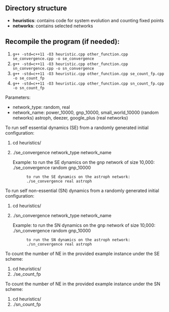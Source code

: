 ## Directory structure
- **heuristics**: contains code for system evolution and counting fixed points
- **networks**: contains selected networks


## Recompile the program (if needed): 
1. `g++ -std=c++11 -O3 heuristic.cpp other_function.cpp se_convergence.cpp -o se_convergence`
2. `g++ -std=c++11 -O3 heuristic.cpp other_function.cpp sn_convergence.cpp -o sn_convergence`
3. `g++ -std=c++11 -O3 heuristic.cpp other_function.cpp se_count_fp.cpp -o se_count_fp`
4. `g++ -std=c++11 -O3 heuristic.cpp other_function.cpp sn_count_fp.cpp -o sn_count_fp`


Parameters:
- network_type: random, real
- network_name: power_10000, gnp_10000, small_world_10000 (random networks)
                astroph, deezer, google_plus (real networks)

To run self essential dynamics (SE) from a randomly generated initial configuration:
1. cd heuristics/
2. ./se_convergence network_type network_name
     
    Example: to run the SE dynamics on the gnp network of size 10,000:
             ./se_convergence random gnp_10000

             to run the SE dynamics on the astroph network:
             ./se_convergence real astroph

To run self non-essential (SN) dynamics from a randomly generated initial configuration:
1. cd heuristics/
2. ./sn_convergence network_type network_name
    
    Example: to run the SN dynamics on the gnp network of size 10,000:
             ./sn_convergence random gnp_10000

             to run the SN dynamics on the astroph network:
             ./sn_convergence real astroph

To count the number of NE in the provided example instance under the SE scheme:
1. cd heuristics/
2. ./se_count_fp

To count the number of NE in the provided example instance under the SN scheme:
1. cd heuristics/
2. ./sn_count_fp
